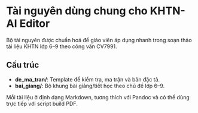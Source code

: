 # Tài nguyên dùng chung cho KHTN-AI Editor

Bộ tài nguyên được chuẩn hoá để giáo viên áp dụng nhanh trong soạn thảo tài liệu KHTN lớp 6–9 theo công văn CV7991.

## Cấu trúc

- **de_ma_tran/**: Template đề kiểm tra, ma trận và bản đặc tả.
- **bai_giang/**: Bộ khung bài giảng/tiết học theo chủ đề lớp 6–9.

Mỗi tài liệu ở định dạng Markdown, tương thích với Pandoc và có thể dùng trực tiếp với script build PDF.
